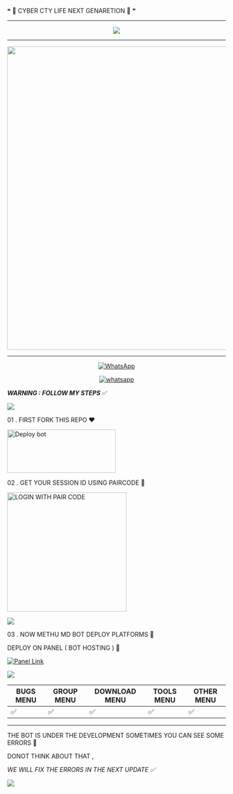 ❝ 📍 CYBER CTY LIFE NEXT GENARETION 📍 ❞
***
</p> <p align="center">
<a href="https://git.io/typing-svg"><img src="https://readme-typing-svg.demolab.com?font=Fira+Code&size=50&pause=1000&color=E0F715&background=000000&center=true&vCenter=true&random=true&width=435&height=100&lines=%F0%9D%95%84%F0%9D%94%BC%F0%9D%95%8B%E2%84%8D%F0%9D%95%8C-%F0%9D%95%84%F0%9D%94%BB+%F0%9D%95%A71" /></a>

***

  <p align="center">
<a href="https://github.com/CKODTCHANU/METHU-MD-v0.01.git">
    <img src="https://i.ibb.co/SXvNd406/Picsart-25-02-28-13-46-38-821.jpg'/"  width="700px">
</a>

<hr>

			

 
<p align="center">

  <a aria-label="WhatsApp Supported Channel" href="https://whatsapp.com/channel/0029Vb7zZ9uCHDyqYLV4QM1N" target="_blank">
    <img alt="WhatsApp" src="https://img.shields.io/badge/Join Channel-25D366?style=for-the-badge&logo=WhatsApp&logoColor=white" />
  </a>

<p align="center">

  <a aria-label="WhatsApp Supported Channel" href="https://chat.whatsapp.com/LbKvzrJjnZ5EEqM3AEcsCq" target="_blank">
    <img alt="whatsapp" src="https://img.shields.io/badge/Join Group-25D366?style=for-the-badge&logo=whatsapp&logoColor=white" />
  </a>
  
***WARNING : FOLLOW MY STEPS***   ✅

<img src="https://user-images.githubusercontent.com/73097560/115834477-dbab4500-a447-11eb-908a-139a6edaec5c.gif">

01 . FIRST FORK THIS REPO  ♥️

<a href="https://github.com/CKODTCHANU/METHU-MD/fork" target="blank"><img align="center" src="https://i.imgur.com/cxaSEWe.png" alt="Deploy bot" height="100" width="250" /></a>
  <div>
<div>

02 . GET YOUR SESSION ID USING PAIRCODE  💛

<a href="https://prabath-md-pair-web-v2-slk.koyeb.app/pair"><img src="https://img.shields.io/badge/LOGIN%20WITH-PAIR%20CODE-black" alt="LOGIN WITH PAIR CODE" width="275"></a>

<img src="https://user-images.githubusercontent.com/73097560/115834477-dbab4500-a447-11eb-908a-139a6edaec5c.gif">


03 . NOW METHU MD BOT DEPLOY PLATFORMS  💚

DEPLOY ON PANEL ( BOT HOSTING )  💙
 
<a href='https://bot-hosting.net/?aff=1097457675723341836' target="_blank"><img alt='Panel Link'
src='https://img.shields.io/badge/HOSTING%20PANEL-blue?style=for-the-badge&logo=Cloudflare&logoColor=white'/></a>



<a><img src='https://i.imgur.com/LyHic3i.gif'/></a>

| BUGS MENU | GROUP MENU | DOWNLOAD MENU | TOOLS MENU | OTHER MENU |
| --------| ----------- | --------- | ----------- | -------- | 
| ✅      |  ✅         |    ✅     |     ✅      |     ✅   |


--------

THE BOT IS UNDER THE DEVELOPMENT SOMETIMES YOU CAN SEE SOME ERRORS  🌟

DONOT THINK ABOUT THAT ,

*WE WILL FIX THE ERRORS IN THE NEXT UPDATE  ✅*

<a><img src='https://i.imgur.com/dBaSKWF.gif'/></a>
